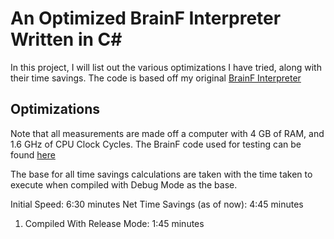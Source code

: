 # An Optimized BrainF Interpreter Written in C#

In this project, I will list out the various optimizations I have tried, along with their time savings.
The code is based off my original [BrainF Interpreter](https://github.com/classPythonAddike/BFInterpreter)

## Optimizations

Note that all measurements are made off a computer with 4 GB of RAM, and 1.6 GHz of CPU Clock Cycles.
The BrainF code used for testing can be found [here](https://github.com/fabianishere/brainfuck/blob/master/examples/mandelbrot/mandelbrot-opt.bf)

The base for all time savings calculations are taken with the time taken to execute when compiled with Debug Mode as the base.

Initial Speed: 6:30 minutes
Net Time Savings (as of now): 4:45 minutes

1) Compiled With Release Mode: 1:45 minutes